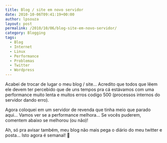 ```yaml
---
title: Blog / site em novo servidor
date: 2010-10-06T09:41:19+00:00
author: lpsouza
layout: post
permalink: /2010/10/06/blog-site-em-novo-servidor/
category: Blogging
tags:
  - Blog
  - Internet
  - Linux
  - Performance
  - Problemas
  - Twitter
  - Wordpress
---
```

Acabei de trocar de lugar o meu blog / site... Acredito que todos que lêem ele devem ter percebido que de uns tempos pra cá estávamos com uma performance muito lenta e muitos erros codigo 500 (processos internos do servidor dando erro).

Agora coloquei em um servidor de revenda que tinha meio que parado aqui... Vamos ver se a performance melhora... Se vocês puderem, comentem abaixo se melhorou (ou não)!

Ah, só pra avisar também, meu blog não mais pega o diário do meu twitter e posta... Isto agora é semanal! 🙂
